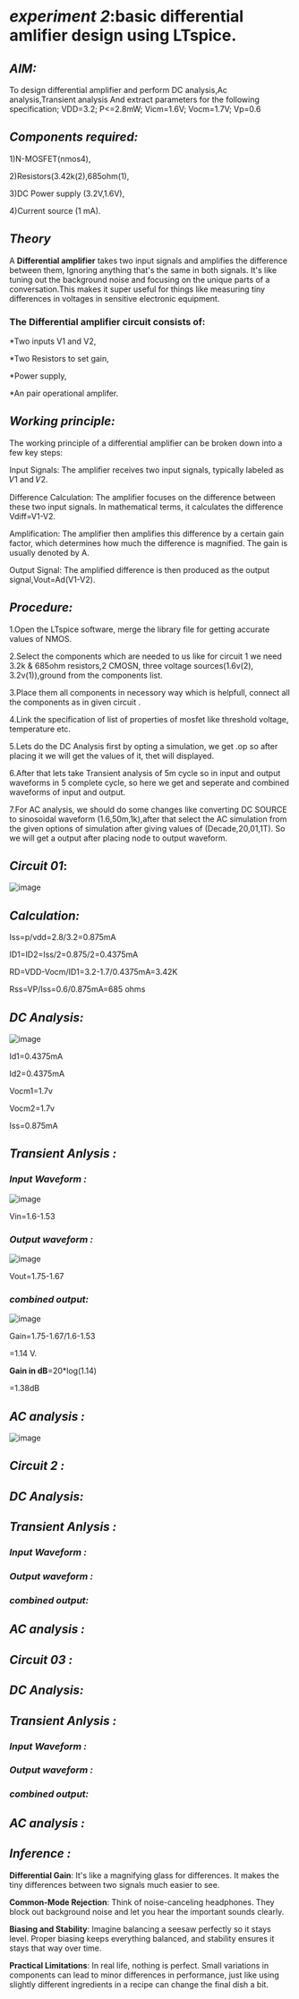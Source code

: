 # _experiment 2_:basic differential amlifier design using LTspice.
## _AIM:_
To design differential amplifier and perform DC analysis,Ac analysis,Transient analysis And extract parameters
for the following specification;
VDD=3.2; P<=2.8mW; Vicm=1.6V; Vocm=1.7V; Vp=0.6
## _Components required:_
1)N-MOSFET(nmos4),

2)Resistors(3.42k(2),685ohm(1),

3)DC Power supply (3.2V,1.6V),

4)Current source (1 mA).

## _Theory_
A **Differential amplifier** takes two input signals and amplifies the difference between them, Ignoring anything that's the same in both signals. It's like tuning out the background noise and focusing on the unique parts of a conversation.This makes it super useful for things like measuring tiny differences in voltages in sensitive electronic equipment.
### The Differential amplifier circuit consists of:
*Two inputs V1 and V2,

*Two Resistors to set gain,

*Power supply, 

*An pair operational amplifer.

## _Working principle:_
The working principle of a differential amplifier can be broken down into a few key steps:

Input Signals: The amplifier receives two input signals, typically labeled as 𝑉1 and 𝑉2.

Difference Calculation: The amplifier focuses on the difference between these two input signals. In mathematical terms, it calculates the difference Vdiff=V1-V2.

Amplification: The amplifier then amplifies this difference by a certain gain factor, which determines how much the difference is magnified. The gain is usually denoted by A.

Output Signal: The amplified difference is then produced as the output signal,Vout=Ad(V1-V2).

## _Procedure:_

1.Open the LTspice software, merge the library file for getting accurate values of NMOS.

2.Select the components which are needed to us like for circuit 1 we need 3.2k & 685ohm resistors,2 CMOSN, three voltage sources(1.6v(2), 3.2v(1)),ground from the components list.

3.Place them all components in necessory way which is helpfull, connect all the components as in given circuit .

4.Link the specification of list of properties of mosfet like threshold voltage, temperature etc.

5.Lets do the DC Analysis first by opting a simulation, we get .op so after placing it we will get the values of it, thet will displayed.

6.After that lets take Transient analysis of 5m cycle so in input and output waveforms in 5 complete cycle, so here we get and seperate and combined waveforms of input and output.

7.For AC analysis, we should do some changes like converting DC SOURCE to sinosoidal waveform (1.6,50m,1k),after that select the AC simulation from the given options of simulation after giving values of (Decade,20,01,1T). So we will get a output after placing node to output waveform.

## _Circuit 01_:
![image](https://github.com/user-attachments/assets/d269d41b-939e-4ba6-bf9b-fb5dd19e4e67)

## _Calculation:_
Iss=p/vdd=2.8/3.2=0.875mA

ID1=ID2=Iss/2=0.875/2=0.4375mA

RD=VDD-Vocm/ID1=3.2-1.7/0.4375mA=3.42K

Rss=VP/Iss=0.6/0.875mA=685 ohms

## _DC Analysis:_

![image](https://github.com/user-attachments/assets/b2466887-bd0a-492c-b84d-08c4bbcf5edd)


Id1=0.4375mA

Id2=0.4375mA

Vocm1=1.7v

Vocm2=1.7v

Iss=0.875mA

## _Transient Anlysis :_

### _Input Waveform :_

![image](https://github.com/user-attachments/assets/0a98d3bc-d70d-456b-a37c-d77f75fa412f)

Vin=1.6-1.53

### _Output waveform :_

![image](https://github.com/user-attachments/assets/09a724ca-15f4-4e7f-b2c6-bbfc7dd1ad19)

Vout=1.75-1.67

### _combined output:_

![image](https://github.com/user-attachments/assets/54fd43a9-9da6-4076-9706-e16ed5518ee4)

Gain=1.75-1.67/1.6-1.53

=1.14 V.

**Gain in dB**=20*log(1.14)

=1.38dB

## _AC analysis :_
![image](https://github.com/user-attachments/assets/75fe4cd8-c9ba-469e-a49d-ac81bd2f433c)

## _Circuit 2 :_

## _DC Analysis:_

## _Transient Anlysis :_

### _Input Waveform :_

### _Output waveform :_

### _combined output:_

## _AC analysis :_

## _Circuit 03 :_

## _DC Analysis:_

## _Transient Anlysis :_

### _Input Waveform :_

### _Output waveform :_

### _combined output:_

## _AC analysis :_

## _Inference :_

**Differential Gain**: It's like a magnifying glass for differences. It makes the tiny differences between two signals much easier to see.

**Common-Mode Rejection**: Think of noise-canceling headphones. They block out background noise and let you hear the important sounds clearly.

**Biasing and Stability**: Imagine balancing a seesaw perfectly so it stays level. Proper biasing keeps everything balanced, and stability ensures it stays that way over time.

**Practical Limitations**: In real life, nothing is perfect. Small variations in components can lead to minor differences in performance, just like using slightly different ingredients in a recipe can change the final dish a bit.














